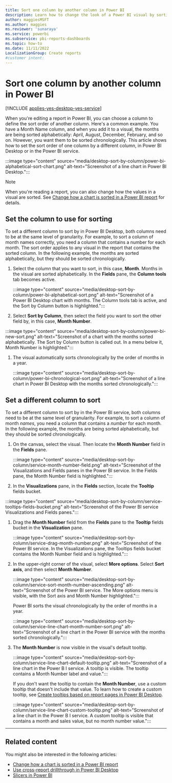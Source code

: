 ```yaml
---
title: Sort one column by another column in Power BI
description: Learn how to change the look of a Power BI visual by sorting it by data fields. Use one column to define the sort order of another column.
author: maggiesMSFT
ms.author: maggies
ms.reviewer: 'sunaraya'
ms.service: powerbi
ms.subservice: pbi-reports-dashboards
ms.topic: how-to
ms.date: 11/11/2022
LocalizationGroup: Create reports
#customer intent: 
---
```



# Sort one column by another column in Power BI

[!INCLUDE [applies-yes-desktop-yes-service](../includes/applies-yes-desktop-yes-service.md)]

When you're editing a report in Power BI, you can choose a column to define the sort order of another column.
Here's a common example. You have a Month Name column, and when you add it to a visual, the months are being sorted alphabetically: April, August, December, February, and so on. However, you want them to be sorted chronologically. This article shows how to set the sort order of one column by a different column, in Power BI Desktop or in the Power BI service.

:::image type="content" source="media/desktop-sort-by-column/power-bi-alphabetical-sort-chart.png" alt-text="Screenshot of a line chart in Power BI Desktop.":::

> [!NOTE]
> When you're reading a report, you can also change how the values in a visual are sorted. See [Change how a chart is sorted in a Power BI report](../consumer/end-user-change-sort.md) for details.

## Set the column to use for sorting

To set a different column to sort by in Power BI Desktop, both columns need to be at the same level of granularity. For example, to sort a column of month names correctly, you need a column that contains a number for each month. The sort order applies to any visual in the report that contains the sorted column. In the following example, the months are sorted alphabetically, but they should be sorted chronologically.

1. Select the column that you want to sort, in this case, **Month**. Months in the visual are sorted alphabetically. In the **Fields** pane, the **Column tools** tab becomes active.

   :::image type="content" source="media/desktop-sort-by-column/power-bi-alphabetical-sort.png" alt-text="Screenshot of a Power BI Desktop chart with months. The Column tools tab is active, and the Sort by Column button is highlighted.":::

1. Select **Sort by Column**, then select the field you want to sort the other field by, in this case, **Month Number**.

:::image type="content" source="media/desktop-sort-by-column/power-bi-new-sort.png" alt-text="Screenshot of a chart with the months sorted alphabetically. The Sort by Column button is called out. In a menu below it, Month Number is highlighted.":::

1. The visual automatically sorts chronologically by the order of months in a year.

   :::image type="content" source="media/desktop-sort-by-column/power-bi-chronological-sort.png" alt-text="Screenshot of a line chart in Power BI Desktop with the months sorted chronologically.":::

## Set a different column to sort

To set a different column to sort by in the Power BI service, both columns need to be at the same level of granularity. For example, to sort a column of month *names*, you need a column that contains a *number* for each month. In the following example, the months are being sorted alphabetically, but they should be sorted chronologically.

1. On the canvas, select the visual. Then locate the **Month Number** field in the **Fields** pane.

   :::image type="content" source="media/desktop-sort-by-column/service-month-number-field.png" alt-text="Screenshot of the Visualizations and Fields panes in the Power BI service. In the Fields pane, the Month Number field is highlighted.":::

1. In the **Visualizations** pane, in the **Fields** section, locate the **Tooltip** fields bucket.

:::image type="content" source="media/desktop-sort-by-column/service-tooltips-fields-bucket.png" alt-text="Screenshot of the Power BI service Visualizations and Fields panes.":::

1. Drag the **Month Number** field from the **Fields** pane to the **Tooltip** fields bucket in the **Visualization** pane.

   :::image type="content" source="media/desktop-sort-by-column/service-drag-month-number.png" alt-text="Screenshot of the Power BI service. In the Visualizations pane, the Tooltips fields bucket contains the Month Number field and is highlighted.":::

1. In the upper-right corner of the visual, select **More options**. Select **Sort axis**, and then select **Month Number**.

   :::image type="content" source="media/desktop-sort-by-column/service-sort-month-number-ascending.png" alt-text="Screenshot of the Power BI service. The More options menu is visible, with the Sort axis and Month Number highlighted.":::

   Power BI sorts the visual chronologically by the order of months in a year.

   :::image type="content" source="media/desktop-sort-by-column/service-line-chart-month-number-sort.png" alt-text="Screenshot of a line chart in the Power BI service with the months sorted chronologically.":::

1. The **Month Number** is now visible in the visual's default tooltip.

   :::image type="content" source="media/desktop-sort-by-column/service-line-chart-default-tooltip.png" alt-text="Screenshot of a line chart in the Power B I service. A tooltip is visible. The tooltip contains a Month Number label and value.":::

   If you don't want the tooltip to contain the **Month Number**, use a custom tooltip that doesn't include that value. To learn how to create a custom tooltip, see [Create tooltips based on report pages in Power BI Desktop](desktop-tooltips.md).

   :::image type="content" source="media/desktop-sort-by-column/service-line-chart-custom-tooltip.png" alt-text="Screenshot of a line chart in the Power B I service. A custom tooltip is visible that contains a month and sales value, but no month number value.":::

---

<!---
This functionality is no longer active.

## Getting back to default column for sorting
You can sort by any column you'd like, but there may be times when you want the visual to return to its default sorting column. For a visual that has a sort column selected, open the **More options** menu and select that column again. The visualization returns to its default sort column.

For example, here's the previous chart:

![Initial visualization](media/desktop-sort-by-column/sortbycolumn_6.png)

Go to the menu and select **SalesQuantity** again, the visual defaults to being ordered alphabetically by **Manufacturer**, as shown in the following image.

![Default sort order](media/desktop-sort-by-column/sortbycolumn_7.png)

With so many options for sorting your visuals, creating just the chart or image you want is easy.
--->

## Related content

You might also be interested in the following articles:

* [Change how a chart is sorted in a Power BI report](../consumer/end-user-change-sort.md)
* [Use cross-report drillthrough in Power BI Desktop](desktop-cross-report-drill-through.md)
* [Slicers in Power BI](../visuals/power-bi-visualization-slicers.md)
